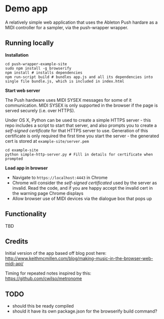 # Demo app

A relatively simple web application that uses the Ableton Push hardare as a MIDI controller for a sampler, via the push-wrapper wrapper. 

## Running locally

**Installation**

    cd push-wrapper-example-site
    sudo npm install -g browserify
    npm install # installs dependencies
    npm run-script build # bundles app.js and all its dependencies into single file bundle.js, which is included in index.html

**Start web server**

The Push hardware uses MIDI SYSEX messages for some of it communication. MIDI SYSEX is only supported in the browser if the page is served securely (i.e. over HTTPS).

Under OS X, Python can be used to create a simple HTTPS server - this repo includes a script to start that server, and also prompts you to create a *self-signed certificate* for that HTTPS server to use. Generation of this certificate is only required the first time you start the server - the generated cert is stored at `example-site/server.pem`

    cd example-site
    python simple-http-server.py # Fill in details for certificate when prompted

**Load app in browser**

- Navigate to `https://localhost:4443` in Chrome
- Chrome will consider the *self-signed certificated* used by the server as invalid. Read the code, and if you are happy accept the invalid cert in the warning page Chrome displays
- Allow browser use of MIDI devices via the dialogue box that pops up

## Functionality

TBD

## Credits

Initial version of the app based off blog post here: http://www.keithmcmillen.com/blog/making-music-in-the-browser-web-midi-api/

Timing for repeated notes inspired by this: https://github.com/cwilso/metronome

## TODO

- should this be ready compiled
- should it have its own package.json for the browserify build command?